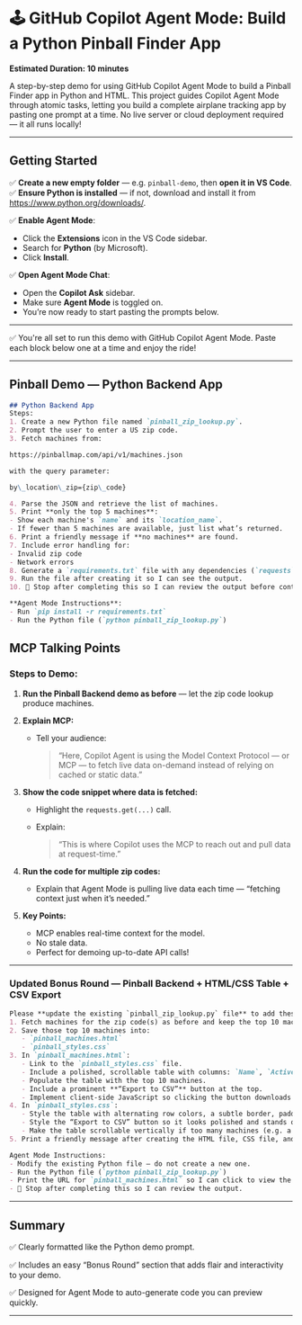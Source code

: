 # 🕹️ GitHub Copilot Agent Mode: Build a Python Pinball Finder App

**Estimated Duration: 10 minutes**

A step-by-step demo for using GitHub Copilot Agent Mode to build a Pinball Finder app in Python and HTML. This project guides Copilot Agent Mode through atomic tasks, letting you build a complete airplane tracking app by pasting one prompt at a time. No live server or cloud deployment required — it all runs locally!

---

## Getting Started

✅ **Create a new empty folder** — e.g. `pinball-demo`, then **open it in VS Code**.  
✅ **Ensure Python is installed** — if not, download and install it from https://www.python.org/downloads/.

✅ **Enable Agent Mode**:
   - Click the **Extensions** icon in the VS Code sidebar.
   - Search for **Python** (by Microsoft).
   - Click **Install**.

✅ **Open Agent Mode Chat**:
- Open the **Copilot Ask** sidebar.
- Make sure **Agent Mode** is toggled on.
- You’re now ready to start pasting the prompts below.

---

✅ You're all set to run this demo with GitHub Copilot Agent Mode. Paste each block below one at a time and enjoy the ride!

---

## Pinball Demo — Python Backend App

```markdown
## Python Backend App
Steps:
1. Create a new Python file named `pinball_zip_lookup.py`.
2. Prompt the user to enter a US zip code.
3. Fetch machines from:

https://pinballmap.com/api/v1/machines.json

with the query parameter:

by\_location\_zip={zip\_code}

4. Parse the JSON and retrieve the list of machines.
5. Print **only the top 5 machines**:
- Show each machine's `name` and its `location_name`.
- If fewer than 5 machines are available, just list what’s returned.
6. Print a friendly message if **no machines** are found.
7. Include error handling for:
- Invalid zip code
- Network errors
8. Generate a `requirements.txt` file with any dependencies (`requests`).
9. Run the file after creating it so I can see the output.
10. 🛑 Stop after completing this so I can review the output before continuing.

**Agent Mode Instructions**:
- Run `pip install -r requirements.txt`
- Run the Python file (`python pinball_zip_lookup.py`)
```

## MCP Talking Points

### Steps to Demo:

1. **Run the Pinball Backend demo as before** — let the zip code lookup produce machines.

2. **Explain MCP:**

   * Tell your audience:

     > “Here, Copilot Agent is using the Model Context Protocol — or MCP — to fetch live data on-demand instead of relying on cached or static data.”

3. **Show the code snippet where data is fetched:**

   * Highlight the `requests.get(...)` call.
   * Explain:

     > “This is where Copilot uses the MCP to reach out and pull data at request-time.”

4. **Run the code for multiple zip codes:**

   * Explain that Agent Mode is pulling live data each time — “fetching context just when it’s needed.”

5. **Key Points:**

   * MCP enables real-time context for the model.
   * No stale data.
   * Perfect for demoing up-to-date API calls!

---

### Updated Bonus Round — Pinball Backend + HTML/CSS Table + CSV Export

```markdown
Please **update the existing `pinball_zip_lookup.py` file** to add these features:
1. Fetch machines for the zip code(s) as before and keep the top 10 machines.
2. Save those top 10 machines into:
   - `pinball_machines.html`
   - `pinball_styles.css`
3. In `pinball_machines.html`:
   - Link to the `pinball_styles.css` file.
   - Include a polished, scrollable table with columns: `Name`, `Active`, `Year`, `Manufacturer`.
   - Populate the table with the top 10 machines.
   - Include a prominent **“Export to CSV”** button at the top.
   - Implement client-side JavaScript so clicking the button downloads `pinball_machines_top10.csv`.
4. In `pinball_styles.css`:
   - Style the table with alternating row colors, a subtle border, padding, and fixed header.
   - Style the “Export to CSV” button so it looks polished and stands out.
   - Make the table scrollable vertically if too many machines (e.g. a fixed height with `overflow-y: auto`).
5. Print a friendly message after creating the HTML file, CSS file, and generating the CSV file.

Agent Mode Instructions:
- Modify the existing Python file — do not create a new one.
- Run the Python file (`python pinball_zip_lookup.py`)
- Print the URL for `pinball_machines.html` so I can click to view the demo.
- 🛑 Stop after completing this so I can review the output.
```

---

## Summary

✅ Clearly formatted like the Python demo prompt.

✅ Includes an easy “Bonus Round” section that adds flair and interactivity to your demo.

✅ Designed for Agent Mode to auto-generate code you can preview quickly.

---
